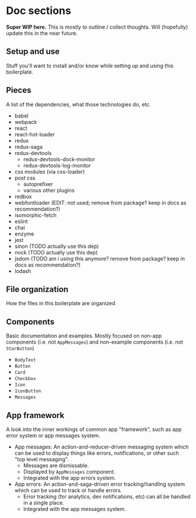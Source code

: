 
# Doc sections
**Super WIP here.** This is mostly to outline / collect thoughts. Will (hopefully) update this in the near future.

## Setup and use
Stuff you'll want to install and/or know while setting up and using this boilerplate.

## Pieces
A list of the dependencies, what those technologies do, etc.
  - babel
  - webpack
  - react
  - react-hot-loader
  - redux
  - redux-saga
  - redux-devtools
    - redux-devtools-dock-monitor
    - redux-devtools-log-monitor
  - css modules (via css-loader)
  - post css
    - autoprefixer
    - various other plugins
  - redbox
  - webfontloader (EDIT: not used; remove from package? keep in docs as recommendation?)
  - isomorphic-fetch
  - eslint
  - chai
  - enzyme
  - jest
  - sinon (TODO actually use this dep)
  - nock (TODO actually use this dep)
  - jsdom (TODO am i using this anymore? remove from package? keep in docs as recommendation?)
  - lodash

## File organization
How the files in this boilerplate are organized

## Components
Basic documentation and examples. Mostly focused on non-app components (i.e. not `AppMessages`) and non-example components (i.e. not `StarButton`)
  - `BodyText`
  - `Button`
  - `Card`
  - `Checkbox`
  - `Icon`
  - `IconButton`
  - `Messages`

## App framework
A look into the inner workings of common app "framework", such as app error system or app messages system.
  - App messages: An action-and-reducer-driven messaging system which can be used to display things like errors, notifications, or other such "top level messaging".
    - Messages are dismissable.
    - Displayed by `AppMessages` component.
    - Integrated with the app errors system.
  - App errors: An action-and-saga-driven error tracking/handling system which can be used to track or handle errors.
    - Error tracking (for analytics, dev notifications, etc) can all be handled in a single place.
    - Integrated with the app messages system.
